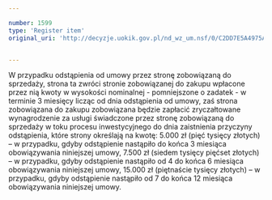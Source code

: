 ```yaml
---

number: 1599
type: 'Register item'
original_uri: 'http://decyzje.uokik.gov.pl/nd_wz_um.nsf/0/C2DD7E5A4975A1E7C12575B7003CF2E7?OpenDocument'


---
```


W przypadku odstąpienia od umowy przez stronę zobowiązaną do sprzedaży, strona ta zwróci stronie zobowiązanej do zakupu wpłacone przez nią kwoty w wysokości nominalnej - pomniejszone o zadatek - w terminie 3 miesięcy licząc od dnia odstąpienia od umowy, zaś strona zobowiązana do zakupu zobowiązana będzie zapłacić zryczałtowane wynagrodzenie za usługi świadczone przez stronę zobowiązaną do sprzedaży w toku procesu inwestycyjnego do dnia zaistnienia przyczyny odstąpienia, które strony określają na kwotę:
5.000 zł (pięć tysięcy złotych) – w przypadku, gdyby odstąpienie nastąpiło do końca 3 miesiąca obowiązywania niniejszej umowy,
7.500 zł (siedem tysięcy pięćset złotych) – w przypadku, gdyby odstąpienie nastąpiło od 4 do końca 6 miesiąca obowiązywania niniejszej umowy,
15.000 zł (piętnaście tysięcy złotych) – w przypadku, gdyby odstąpienie nastąpiło od 7 do końca 12 miesiąca obowiązywania niniejszej umowy.
